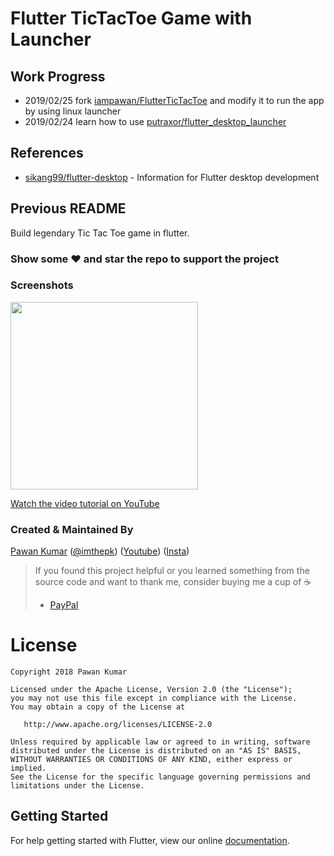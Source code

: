 # Flutter TicTacToe Game with Launcher

## Work Progress
- 2019/02/25 fork [iampawan/FlutterTicTacToe](https://github.com/iampawan/FlutterTicTacToe) and modify it to run the app by using linux launcher
- 2019/02/24 learn how to use [putraxor/flutter_desktop_launcher](https://github.com/putraxor/flutter_desktop_launcher)

## References
- [sikang99/flutter-desktop](https://github.com/sikang99/flutter-desktop) - Information for Flutter desktop development



## Previous README
Build legendary Tic Tac Toe game in flutter.

### Show some :heart: and star the repo to support the project

### Screenshots

<img src="ss1.png" height="300em" />

[Watch the video tutorial on YouTube](https://youtu.be/u1KD6Kz0PIQ)

### Created & Maintained By

[Pawan Kumar](https://github.com/iampawan) ([@imthepk](https://www.twitter.com/imthepk)) ([Youtube](https://www.youtube.com/c/MTechViral))
([Insta](https://www.instagram.com/codepur_ka_superhero))

> If you found this project helpful or you learned something from the source code and want to thank me, consider buying me a cup of :coffee:
>
> * [PayPal](https://www.paypal.me/imthepk/)

# License

    Copyright 2018 Pawan Kumar

    Licensed under the Apache License, Version 2.0 (the "License");
    you may not use this file except in compliance with the License.
    You may obtain a copy of the License at

       http://www.apache.org/licenses/LICENSE-2.0

    Unless required by applicable law or agreed to in writing, software
    distributed under the License is distributed on an "AS IS" BASIS,
    WITHOUT WARRANTIES OR CONDITIONS OF ANY KIND, either express or implied.
    See the License for the specific language governing permissions and
    limitations under the License.

## Getting Started

For help getting started with Flutter, view our online
[documentation](https://flutter.io/).
